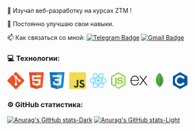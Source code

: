 🔭 Изучал веб-разработку на курсах ZTM !

🌱 Постоянно улучшаю свои навыки.

📫 Как связаться со мной: [![Telegram Badge](https://img.shields.io/badge/telegram-sane4eknaumov-blue)](https://t.me/sane4eknaumov) [![Gmail Badge](https://img.shields.io/badge/-Gmail-red?style=flat&logo=Gmail&logoColor=white)](mailto:mfq07k9cz@gmail.com) 


### 💻 Технологии:

<div>
  <img src="https://github.com/devicons/devicon/blob/master/icons/git/git-original.svg" title="git" alt="git" width="40" height="40"/>&nbsp
  <img src="https://github.com/devicons/devicon/blob/master/icons/html5/html5-original.svg" title="html5" alt="html5" width="40" height="40"/>&nbsp
  <img src="https://github.com/devicons/devicon/blob/master/icons/css3/css3-original.svg" title="css" alt="css" width="40" height="40"/>&nbsp
  <img src="https://github.com/devicons/devicon/blob/master/icons/javascript/javascript-original.svg" title="javascript" alt="javascript" width="40" height="40"/>&nbsp
  <img src="https://github.com/devicons/devicon/blob/master/icons/react/react-original.svg" title="reactjs" alt="reactjs" width="40" height="40"/>&nbsp
  <img src="https://github.com/devicons/devicon/blob/master/icons/nodejs/nodejs-original.svg" title="nodejs" alt="nodejs" width="40" height="40"/>&nbsp
  <img src="https://github.com/devicons/devicon/blob/master/icons/express/express-original.svg" title="express" alt="express" width="40" height="40"/>&nbsp
  <img src="https://github.com/devicons/devicon/blob/master/icons/mongodb/mongodb-original.svg" title="mongodb" alt="mongodb" width="40" height="40"/>&nbsp
  <img src="https://github.com/devicons/devicon/blob/master/icons/c/c-plain.svg" title="C" alt="C" width="40" height="40"/>&nbsp;
</div>

### ⚙️ GitHub статистика:
[![Anurag's GitHub stats-Dark](https://github-readme-stats.vercel.app/api?username=sane4ek1994&show_icons=true&theme=dark#gh-dark-mode-only)](https://github.com/anuraghazra/github-readme-stats#gh-dark-mode-only)
[![Anurag's GitHub stats-Light](https://github-readme-stats.vercel.app/api?username=sane4ek1994&show_icons=true&theme=default#gh-light-mode-only)](https://github.com/anuraghazra/github-readme-stats#gh-light-mode-only)

